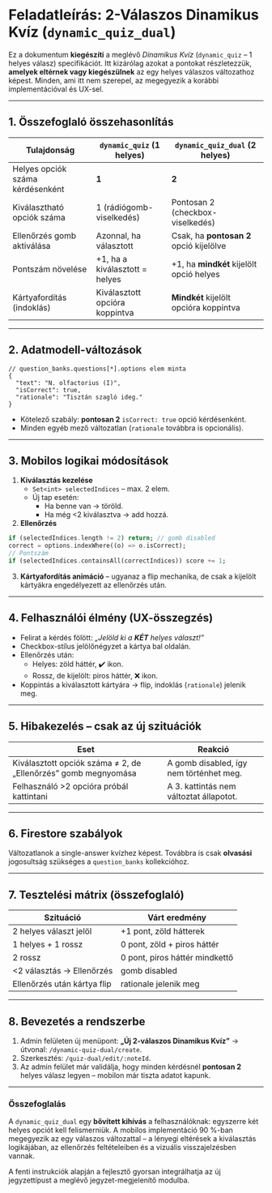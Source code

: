 # Feladatleírás: 2-Válaszos Dinamikus Kvíz (``dynamic_quiz_dual``)

Ez a dokumentum **kiegészíti** a meglévő _Dinamikus Kvíz_ (``dynamic_quiz`` – 1 helyes válasz) specifikációt. Itt kizárólag azokat a pontokat részletezzük, **amelyek eltérnek vagy kiegészülnek** az egy helyes válaszos változathoz képest. Minden, ami itt nem szerepel, az megegyezik a korábbi implementációval és UX-sel.

---
## 1. Összefoglaló összehasonlítás
| Tulajdonság | ``dynamic_quiz`` (1 helyes) | ``dynamic_quiz_dual`` (2 helyes) |
|-------------|-----------------------------|-----------------------------------|
| Helyes opciók száma kérdésenként | **1** | **2** |
| Kiválasztható opciók száma | 1 (rádiógomb-viselkedés) | Pontosan 2 (checkbox-viselkedés) |
| Ellenőrzés gomb aktiválása | Azonnal, ha választott | Csak, ha **pontosan 2** opció kijelölve |
| Pontszám növelése | +1, ha a kiválasztott = helyes | +1, ha **mindkét** kijelölt opció helyes |
| Kártyafordítás (indoklás) | Kiválasztott opcióra koppintva | **Mindkét** kijelölt opcióra koppintva |

---
## 2. Adatmodell-változások
```jsonc
// question_banks.questions[*].options elem minta
{
  "text": "N. olfactorius (I)",
  "isCorrect": true,
  "rationale": "Tisztán szagló ideg."
}
```
* Kötelező szabály: **pontosan 2** `isCorrect: true` opció kérdésenként.
* Minden egyéb mező változatlan (``rationale`` továbbra is opcionális).

---
## 3. Mobilos logikai módosítások
1. **Kiválasztás kezelése**
   * ``Set<int> selectedIndices`` – max. 2 elem.
   * Új tap esetén:
     * Ha benne van → töröld.
     * Ha még <2 kiválasztva → add hozzá.
2. **Ellenőrzés**
```dart
if (selectedIndices.length != 2) return; // gomb disabled
correct = options.indexWhere((o) => o.isCorrect);
// Pontszám
if (selectedIndices.containsAll(correctIndices)) score += 1;
```
3. **Kártyafordítás animáció** – ugyanaz a flip mechanika, de csak a kijelölt kártyákra engedélyezett az ellenőrzés után.

---
## 4. Felhasználói élmény (UX-összegzés)
* Felirat a kérdés fölött: _„Jelöld ki a **KÉT** helyes választ!”_
* Checkbox-stílus jelölőnégyzet a kártya bal oldalán.
* Ellenőrzés után:
  * Helyes: zöld háttér, ✔️ ikon.
  * Rossz, de kijelölt: piros háttér, ❌ ikon.
* Koppintás a kiválasztott kártyára → flip, indoklás (`rationale`) jelenik meg.

---
## 5. Hibakezelés – csak az új szituációk
| Eset | Reakció |
|------|---------|
| Kiválasztott opciók száma ≠ 2, de „Ellenőrzés” gomb megnyomása | A gomb disabled, így nem történhet meg. |
| Felhasználó >2 opcióra próbál kattintani | A 3. kattintás nem változtat állapotot. |

---
## 6. Firestore szabályok
Változatlanok a single-answer kvízhez képest. Továbbra is csak **olvasási** jogosultság szükséges a ``question_banks`` kollekcióhoz.

---
## 7. Tesztelési mátrix (összefoglaló)
| Szituáció | Várt eredmény |
|-----------|---------------|
| 2 helyes választ jelöl | +1 pont, zöld hátterek |
| 1 helyes + 1 rossz | 0 pont, zöld + piros háttér |
| 2 rossz | 0 pont, piros háttér mindkettő |
| <2 választás → Ellenőrzés | gomb disabled |
| Ellenőrzés után kártya flip | rationale jelenik meg |

---
## 8. Bevezetés a rendszerbe
1. Admin felületen új menüpont: **„Új 2-válaszos Dinamikus Kvíz”** → útvonal: `/dynamic-quiz-dual/create`.
2. Szerkesztés: `/quiz-dual/edit/:noteId`.
3. Az admin felület már validálja, hogy minden kérdésnél **pontosan 2** helyes válasz legyen – mobilon már tiszta adatot kapunk.

---
### Összefoglalás
A ``dynamic_quiz_dual`` egy **bővített kihívás** a felhasználóknak: egyszerre két helyes opciót kell felismerniük. A mobilos implementáció 90 %-ban megegyezik az egy válaszos változattal – a lényegi eltérések a kiválasztás logikájában, az ellenőrzés feltételeiben és a vizuális visszajelzésben vannak.

A fenti instrukciók alapján a fejlesztő gyorsan integrálhatja az új jegyzettípust a meglévő jegyzet-megjelenítő modulba.
